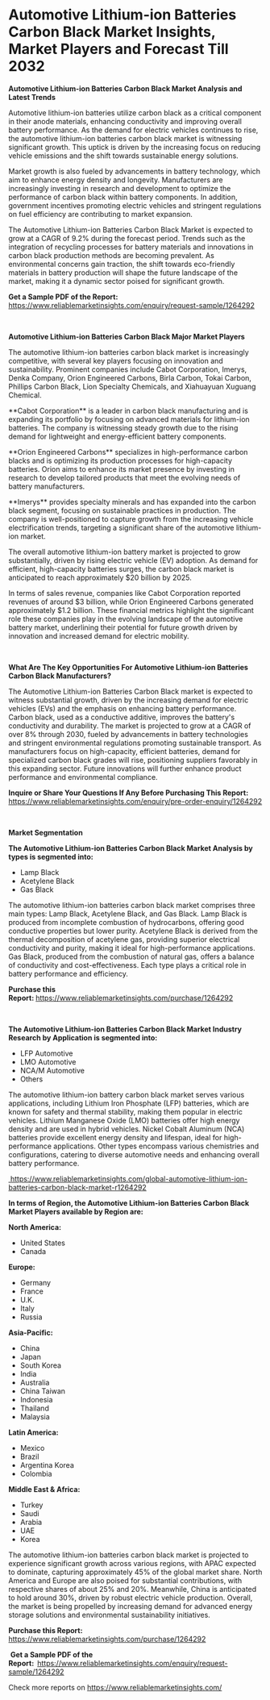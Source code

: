 <p><h1>Automotive Lithium-ion Batteries Carbon Black Market Insights, Market Players and Forecast Till 2032</h1></p><p><strong>Automotive Lithium-ion Batteries Carbon Black Market Analysis and Latest Trends</strong></p>
<p><p>Automotive lithium-ion batteries utilize carbon black as a critical component in their anode materials, enhancing conductivity and improving overall battery performance. As the demand for electric vehicles continues to rise, the automotive lithium-ion batteries carbon black market is witnessing significant growth. This uptick is driven by the increasing focus on reducing vehicle emissions and the shift towards sustainable energy solutions.</p><p>Market growth is also fueled by advancements in battery technology, which aim to enhance energy density and longevity. Manufacturers are increasingly investing in research and development to optimize the performance of carbon black within battery components. In addition, government incentives promoting electric vehicles and stringent regulations on fuel efficiency are contributing to market expansion.</p><p>The Automotive Lithium-ion Batteries Carbon Black Market is expected to grow at a CAGR of 9.2% during the forecast period. Trends such as the integration of recycling processes for battery materials and innovations in carbon black production methods are becoming prevalent. As environmental concerns gain traction, the shift towards eco-friendly materials in battery production will shape the future landscape of the market, making it a dynamic sector poised for significant growth.</p></p>
<p><strong>Get a Sample PDF of the Report:&nbsp;</strong> <a href="https://www.reliablemarketinsights.com/enquiry/request-sample/1264292?utm_campaign=2943&utm_medium=2&utm_source=Github&utm_content=ia&utm_term=29032025&utm_id=automotive-lithium-ion-batteries-carbon-black">https://www.reliablemarketinsights.com/enquiry/request-sample/1264292</a></p>
<p>&nbsp;</p>
<p><strong>Automotive Lithium-ion Batteries Carbon Black Major Market Players</strong></p>
<p><p>The automotive lithium-ion batteries carbon black market is increasingly competitive, with several key players focusing on innovation and sustainability. Prominent companies include Cabot Corporation, Imerys, Denka Company, Orion Engineered Carbons, Birla Carbon, Tokai Carbon, Phillips Carbon Black, Lion Specialty Chemicals, and Xiahuayuan Xuguang Chemical.</p><p>**Cabot Corporation** is a leader in carbon black manufacturing and is expanding its portfolio by focusing on advanced materials for lithium-ion batteries. The company is witnessing steady growth due to the rising demand for lightweight and energy-efficient battery components.</p><p>**Orion Engineered Carbons** specializes in high-performance carbon blacks and is optimizing its production processes for high-capacity batteries. Orion aims to enhance its market presence by investing in research to develop tailored products that meet the evolving needs of battery manufacturers.</p><p>**Imerys** provides specialty minerals and has expanded into the carbon black segment, focusing on sustainable practices in production. The company is well-positioned to capture growth from the increasing vehicle electrification trends, targeting a significant share of the automotive lithium-ion market.</p><p>The overall automotive lithium-ion battery market is projected to grow substantially, driven by rising electric vehicle (EV) adoption. As demand for efficient, high-capacity batteries surges, the carbon black market is anticipated to reach approximately $20 billion by 2025.</p><p>In terms of sales revenue, companies like Cabot Corporation reported revenues of around $3 billion, while Orion Engineered Carbons generated approximately $1.2 billion. These financial metrics highlight the significant role these companies play in the evolving landscape of the automotive battery market, underlining their potential for future growth driven by innovation and increased demand for electric mobility.</p></p>
<p>&nbsp;</p>
<p><strong>What Are The Key Opportunities For Automotive Lithium-ion Batteries Carbon Black Manufacturers?</strong></p>
<p><p>The Automotive Lithium-ion Batteries Carbon Black market is expected to witness substantial growth, driven by the increasing demand for electric vehicles (EVs) and the emphasis on enhancing battery performance. Carbon black, used as a conductive additive, improves the battery's conductivity and durability. The market is projected to grow at a CAGR of over 8% through 2030, fueled by advancements in battery technologies and stringent environmental regulations promoting sustainable transport. As manufacturers focus on high-capacity, efficient batteries, demand for specialized carbon black grades will rise, positioning suppliers favorably in this expanding sector. Future innovations will further enhance product performance and environmental compliance.</p></p>
<p><strong>Inquire or Share Your Questions If Any Before Purchasing This Report:</strong> <a href="https://www.reliablemarketinsights.com/enquiry/pre-order-enquiry/1264292?utm_campaign=2943&utm_medium=2&utm_source=Github&utm_content=ia&utm_term=29032025&utm_id=automotive-lithium-ion-batteries-carbon-black">https://www.reliablemarketinsights.com/enquiry/pre-order-enquiry/1264292</a></p>
<p>&nbsp;</p>
<p><strong>Market Segmentation</strong></p>
<p><strong>The Automotive Lithium-ion Batteries Carbon Black Market Analysis by types is segmented into:</strong></p>
<p><ul><li>Lamp Black</li><li>Acetylene Black</li><li>Gas Black</li></ul></p>
<p><p>The automotive lithium-ion batteries carbon black market comprises three main types: Lamp Black, Acetylene Black, and Gas Black. Lamp Black is produced from incomplete combustion of hydrocarbons, offering good conductive properties but lower purity. Acetylene Black is derived from the thermal decomposition of acetylene gas, providing superior electrical conductivity and purity, making it ideal for high-performance applications. Gas Black, produced from the combustion of natural gas, offers a balance of conductivity and cost-effectiveness. Each type plays a critical role in battery performance and efficiency.</p></p>
<p><strong>Purchase this Report:&nbsp;</strong><a href="https://www.reliablemarketinsights.com/purchase/1264292?utm_campaign=2943&utm_medium=2&utm_source=Github&utm_content=ia&utm_term=29032025&utm_id=automotive-lithium-ion-batteries-carbon-black">https://www.reliablemarketinsights.com/purchase/1264292</a></p>
<p>&nbsp;</p>
<p><strong>The Automotive Lithium-ion Batteries Carbon Black Market Industry Research by Application is segmented into:</strong></p>
<p><ul><li>LFP Automotive</li><li>LMO Automotive</li><li>NCA/M Automotive</li><li>Others</li></ul></p>
<p><p>The automotive lithium-ion battery carbon black market serves various applications, including Lithium Iron Phosphate (LFP) batteries, which are known for safety and thermal stability, making them popular in electric vehicles. Lithium Manganese Oxide (LMO) batteries offer high energy density and are used in hybrid vehicles. Nickel Cobalt Aluminum (NCA) batteries provide excellent energy density and lifespan, ideal for high-performance applications. Other types encompass various chemistries and configurations, catering to diverse automotive needs and enhancing overall battery performance.</p></p>
<p><a href="https://www.reliablemarketinsights.com/global-automotive-lithium-ion-batteries-carbon-black-market-r1264292?utm_campaign=2943&utm_medium=2&utm_source=Github&utm_content=ia&utm_term=29032025&utm_id=automotive-lithium-ion-batteries-carbon-black">&nbsp;https://www.reliablemarketinsights.com/global-automotive-lithium-ion-batteries-carbon-black-market-r1264292</a></p>
<p><strong>In terms of Region, the Automotive Lithium-ion Batteries Carbon Black Market Players available by Region are:</strong></p>
<p>
    <p> <strong> North America: </strong>
        <ul>
            <li>United States</li>
            <li>Canada</li>
        </ul>
        </p> 
    <p> <strong> Europe: </strong>
        <ul>
            <li>Germany</li>
            <li>France</li>
            <li>U.K.</li>
            <li>Italy</li>
            <li>Russia</li>
        </ul>
        </p> 
    <p> <strong> Asia-Pacific: </strong>
        <ul>
            <li>China</li>
            <li>Japan</li>
            <li>South Korea</li>
            <li>India</li>
            <li>Australia</li>
            <li>China Taiwan</li>
            <li>Indonesia</li>
            <li>Thailand</li>
            <li>Malaysia</li>
        </ul>
        </p> 
    <p> <strong> Latin America: </strong>
        <ul>
            <li>Mexico</li>
            <li>Brazil</li>
            <li>Argentina Korea</li>
            <li>Colombia</li>
        </ul>
        </p> 
    <p> <strong> Middle East & Africa: </strong>
        <ul>
            <li>Turkey</li>
            <li>Saudi</li>
            <li>Arabia</li>
            <li>UAE</li>
            <li>Korea</li>
        </ul>
    </p>
    </p>
<p><p>The automotive lithium-ion batteries carbon black market is projected to experience significant growth across various regions, with APAC expected to dominate, capturing approximately 45% of the global market share. North America and Europe are also poised for substantial contributions, with respective shares of about 25% and 20%. Meanwhile, China is anticipated to hold around 30%, driven by robust electric vehicle production. Overall, the market is being propelled by increasing demand for advanced energy storage solutions and environmental sustainability initiatives.</p></p>
<p><strong>Purchase this Report: </strong><a href="https://www.reliablemarketinsights.com/purchase/1264292?utm_campaign=2943&utm_medium=2&utm_source=Github&utm_content=ia&utm_term=29032025&utm_id=automotive-lithium-ion-batteries-carbon-black">https://www.reliablemarketinsights.com/purchase/1264292</a></p>
<p>&nbsp;<strong>Get a Sample PDF of the Report:&nbsp;&nbsp;</strong><a href="https://www.reliablemarketinsights.com/enquiry/request-sample/1264292?utm_campaign=2943&utm_medium=2&utm_source=Github&utm_content=ia&utm_term=29032025&utm_id=automotive-lithium-ion-batteries-carbon-black">https://www.reliablemarketinsights.com/enquiry/request-sample/1264292</a></p>
<p><strong></strong></p>
<p>Check more reports on <a href="https://www.reliablemarketinsights.com/?utm_campaign=2943&utm_medium=2&utm_source=Github&utm_content=ia&utm_term=29032025&utm_id=automotive-lithium-ion-batteries-carbon-black">https://www.reliablemarketinsights.com/</a></p>